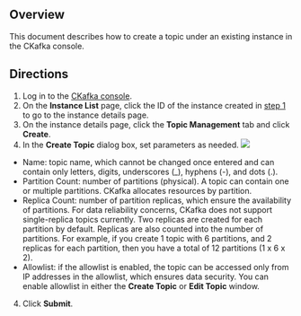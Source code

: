 ## Overview

This document describes how to create a topic under an existing instance in the CKafka console.

## Directions

1. Log in to the [CKafka console](https://console.cloud.tencent.com/ckafka).
2. On the **Instance List** page, click the ID of the instance created in [step 1](https://intl.cloud.tencent.com/document/product/597/40043) to go to the instance details page.
3. On the instance details page, click the **Topic Management** tab and click **Create**.
4. In the **Create Topic** dialog box, set parameters as needed.
   ![](https://main.qcloudimg.com/raw/a0a6444b0bb665691a1e4c61ff1114ec.png)
  - Name: topic name, which cannot be changed once entered and can contain only letters, digits, underscores (_), hyphens (-), and dots (.).
  - Partition Count: number of partitions (physical). A topic can contain one or multiple partitions. CKafka allocates resources by partition.
  - Replica Count: number of partition replicas, which ensure the availability of partitions. For data reliability concerns, CKafka does not support single-replica topics currently. Two replicas are created for each partition by default.
    Replicas are also counted into the number of partitions. For example, if you create 1 topic with 6 partitions, and 2 replicas for each partition, then you have a total of 12 partitions (1 x 6 x 2).
  - Allowlist: if the allowlist is enabled, the topic can be accessed only from IP addresses in the allowlist, which ensures data security. You can enable allowlist in either the **Create Topic** or **Edit Topic** window.
4. Click **Submit**.
